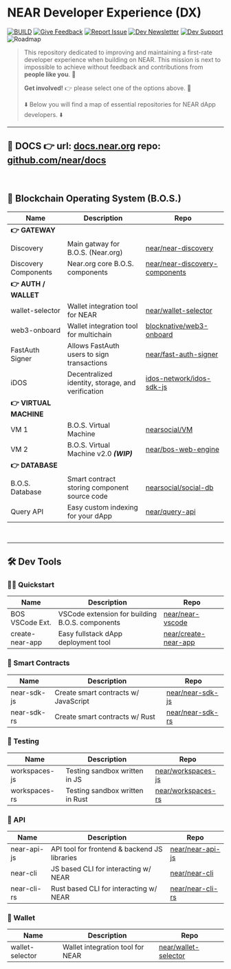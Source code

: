 # NEAR Developer Experience (DX)

[![BUILD](https://img.shields.io/badge/BUILD-03BE09)](https://docs.near.org/bos/)
[![Give Feedback](https://img.shields.io/badge/Give_Feedback-F9F502)](https://github.com/near/DX/issues/new/choose)
[![Report Issue](https://img.shields.io/badge/Report_Issue-BE0303)](https://github.com/near/DX/issues/new?assignees=&labels=&projects=&template=%F0%9F%90%9E-bug-report.md&title=[BUG])
[![Dev Newsletter](https://img.shields.io/badge/Developer_Newsletter-0087E5)](https://forms.gle/RWQceqPPhN1i8gdb8)
[![Dev Support](https://img.shields.io/badge/Dev_Support-white.svg?logo=stackoverflow)](https://stackoverflow.com/questions/tagged/nearprotocol)
![Roadmap](https://img.shields.io/badge/Roadmap_(soon!)-purple)

> This repository dedicated to improving and maintaining a first-rate developer experience when building on NEAR. This mission is next to impossible to achieve without feedback and contributions from **people like you**. 🫵
>
> **Get involved!** 👉 please select one of the options above. 🙏
>
> ⬇️ Below you will find a map of essential repositories for NEAR dApp developers. ⬇️

___

## 📂 DOCS 👉 url: [docs.near.org](https://docs.near.org) repo: [github.com/near/docs](https://github.com/near/docs)

<br/>

## 🚀 Blockchain Operating System (B.O.S.)

| Name      | Description | Repo |
| ----------- | ----------- | --- |
|**👉 GATEWAY**|||
| Discovery    | Main gatway for B.O.S. (Near.org)  |[near/near-discovery](https://github.com/near/near-discovery)|
| Discovery Components | Near.org core B.O.S. components | [near/near-discovery-components](https://github.com/near/near-discovery-components)
| **👉 AUTH / WALLET**|||
| wallet-selector |Wallet integration tool for NEAR|[near/wallet-selector](https://github.com/near/wallet-selector)|
| web3-onboard | Wallet integration tool for multichain |[blocknative/web3-onboard](https://github.com/blocknative/web3-onboard)|
| FastAuth Signer | Allows FastAuth users to sign transactions |[near/fast-auth-signer](https://github.com/near/fast-auth-signer)|
| iDOS | Decentralized identity, storage, and verification | [idos-network/idos-sdk-js](https://github.com/idos-network/idos-sdk-js)
|**👉 VIRTUAL MACHINE**|||
| VM 1   | B.O.S. Virtual Machine  | [nearsocial/VM](https://github.com/NearSocial/VM) |
| VM 2 | B.O.S. Virtual Machine v2.0 ***(WIP)*** | [near/bos-web-engine](https://github.com/near/bos-web-engine) |
|**👉 DATABASE**||||
| B.O.S. Database | Smart contract storing component source code | [nearsocial/social-db](https://github.com/NearSocial/social-db)
| Query API | Easy custom indexing for your dApp |[near/query-api](https://github.com/near/queryapi)|

<br/>

___

## 🛠️ Dev Tools

### 🧑‍💻 Quickstart
| Name      | Description | Repo |
| ----------- | ----------- | --- |
| BOS VSCode Ext. | VSCode extension for building B.O.S. components | [near/near-vscode](https://github.com/near/near-vscode) |
| create-near-app | Easy fullstack dApp deployment tool |[near/create-near-app](https://github.com/near/create-near-app)|

### 📝 Smart Contracts
| Name      | Description | Repo |
| ----------- | ----------- | --- |
| near-sdk-js|Create smart contracts w/ JavaScript | [near/near-sdk-js](https://github.com/near/near-sdk-js)|
| near-sdk-rs|Create smart contracts w/ Rust | [near/near-sdk-rs](https://github.com/near/near-sdk-rs)|

### 🧪 Testing
| Name      | Description | Repo |
| ----------- | ----------- | --- |
| workspaces-js| Testing sandbox written in JS  |[near/workspaces-js](https://github.com/near/workspaces-js)|
| workspaces-rs| Testing sandbox written in Rust |[near/workspaces-rs](https://github.com/near/workspaces-rs)|

### 🔌 API 
| Name      | Description | Repo |
| ----------- | ----------- | --- |
| near-api-js | API tool for frontend & backend JS libraries |[near/near-api-js](https://github.com/near/near-api-js)|
| near-cli | JS based CLI for interacting w/ NEAR | [near/near-cli](https://github.com/near/near-cli)|
| near-cli-rs| Rust based CLI for interacting w/ NEAR | [near/near-cli-rs](https://github.com/near/near-cli-rs)|

### 🔑 Wallet
| Name      | Description | Repo |
| ----------- | ----------- | --- |
| wallet-selector |Wallet integration tool for NEAR|[near/wallet-selector](https://github.com/near/wallet-selector)|
